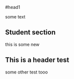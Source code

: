 #head1

some text

## Student section 

this is some new

## This is a header test

some other test tooo